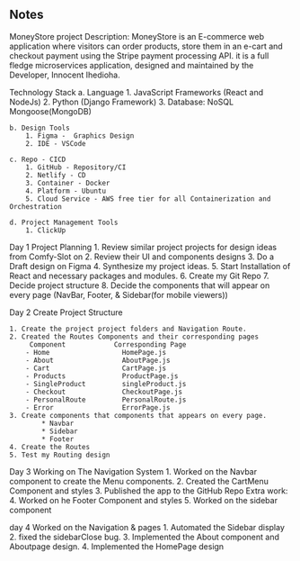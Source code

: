 ## Notes
MoneyStore project
Description: MoneyStore is an E-commerce web application where visitors can order products, store them in an e-cart and checkout payment using the Stripe payment processing API. it is a full fledge microservices application, designed and maintained by the Developer, Innocent Ihedioha.

Technology Stack
    a. Language
        1. JavaScript Frameworks (React and NodeJs)
        2. Python (Django Framework)
        3. Database: NoSQL Mongoose(MongoDB)
    
    b. Design Tools
        1. Figma -  Graphics Design
        2. IDE - VSCode
    
    c. Repo - CICD
        1. GitHub - Repository/CI
        2. Netlify - CD
        3. Container - Docker
        4. Platform - Ubuntu
        5. Cloud Service - AWS free tier for all Containerization and Orchestration

    d. Project Management Tools
        1. ClickUp


Day 1 Project Planning
    1. Review similar project projects for design ideas from Comfy-Slot on 
    2. Review their UI and components designs
    3. Do a Draft design on Figma
    4. Synthesize my project ideas.
    5. Start Installation of React and necessary packages and modules.
    6. Create my Git Repo
    7. Decide project structure
    8. Decide the components that will appear on every page (NavBar, Footer, & Sidebar(for mobile viewers))
    
    
Day 2 Create Project Structure
    
    1. Create the project project folders and Navigation Route.
    2. Created the Routes Components and their corresponding pages
         Component            Corresponding Page
        - Home                  HomePage.js
        - About                 AboutPage.js
        - Cart                  CartPage.js
        - Products              ProductPage.js
        - SingleProduct         singleProduct.js
        - Checkout              CheckoutPage.js
        - PersonalRoute         PersonalRoute.js
        - Error                 ErrorPage.js
    3. Create components that components that appears on every page.
            * Navbar
            * Sidebar
            * Footer
    4. Create the Routes
    5. Test my Routing design

Day 3 Working on The Navigation System
        1. Worked on the Navbar component to create the Menu components.
        2. Created the CartMenu Component and styles
        3. Published the app to the GitHub Repo
    Extra work:
        4. Worked on he Footer Component and styles
        5. Worked on the sidebar component
         

day 4 Worked on the Navigation & pages
    1. Automated the Sidebar display
    2. fixed the sidebarClose bug.
    3. Implemented the About component and Aboutpage design.
    4. Implemented the HomePage design
